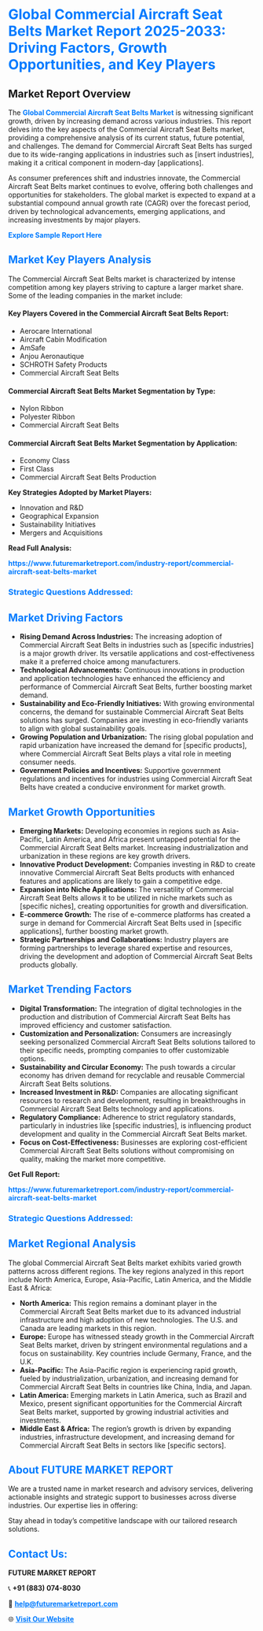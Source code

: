 <h1 style="color: #007BFF;">Global Commercial Aircraft Seat Belts Market Report 2025-2033: Driving Factors, Growth Opportunities, and Key Players</h1>

<section id="overview">
<h2>Market Report Overview</h2>
<p>The <a href="https://www.futuremarketreport.com/industry-report/commercial-aircraft-seat-belts-market" style="color: #007BFF; text-decoration: none;"><strong>Global Commercial Aircraft Seat Belts Market</strong></a> is witnessing significant growth, driven by increasing demand across various industries. This report delves into the key aspects of the Commercial Aircraft Seat Belts market, providing a comprehensive analysis of its current status, future potential, and challenges. The demand for Commercial Aircraft Seat Belts has surged due to its wide-ranging applications in industries such as [insert industries], making it a critical component in modern-day [applications].</p>
<p>As consumer preferences shift and industries innovate, the Commercial Aircraft Seat Belts market continues to evolve, offering both challenges and opportunities for stakeholders. The global market is expected to expand at a substantial compound annual growth rate (CAGR) over the forecast period, driven by technological advancements, emerging applications, and increasing investments by major players.</p>
</section>

<section id="overview">
<p><a href="https://www.futuremarketreport.com/request-sample/reportId=108399" style="color: #007BFF; text-decoration: none;"><strong>Explore Sample Report Here</strong></a></p>
</section>

<section id="key-players">
<h2 style="color: #007BFF;">Market Key Players Analysis</h2>
<p>The Commercial Aircraft Seat Belts market is characterized by intense competition among key players striving to capture a larger market share. Some of the leading companies in the market include:</p>
<h4>Key Players Covered in the Commercial Aircraft Seat Belts Report:</h4>
<ul><li>Aerocare International</li><li>Aircraft Cabin Modification</li><li>AmSafe</li><li>Anjou Aeronautique</li><li>SCHROTH Safety Products</li><li>Commercial Aircraft Seat Belts</li></ul>
<h4>Commercial Aircraft Seat Belts Market Segmentation by Type:</h4>
<ul><li>Nylon Ribbon</li><li>Polyester Ribbon</li><li>Commercial Aircraft Seat Belts</li></ul>

<h4>Commercial Aircraft Seat Belts Market Segmentation by Application:</h4>
<ul><li>Economy Class</li><li>First Class</li><li>Commercial Aircraft Seat Belts Production</li></ul>
<p><strong>Key Strategies Adopted by Market Players:</strong></p>
<ul>
<li>Innovation and R&D</li>
<li>Geographical Expansion</li>
<li>Sustainability Initiatives</li>
<li>Mergers and Acquisitions</li>
</ul>
</section>

<section>
<p><strong>Read Full Analysis: </strong></p><a href="https://www.futuremarketreport.com/industry-report/commercial-aircraft-seat-belts-market" style="color: #007BFF; text-decoration: none;"><strong>https://www.futuremarketreport.com/industry-report/commercial-aircraft-seat-belts-market</strong></a>
<h3 style="color: #007BFF;">Strategic Questions Addressed:</h3>
</section>

<section id="driving-factors">
<h2 style="color: #007BFF;">Market Driving Factors</h2>
<ul>
<li><strong>Rising Demand Across Industries:</strong> The increasing adoption of Commercial Aircraft Seat Belts in industries such as [specific industries] is a major growth driver. Its versatile applications and cost-effectiveness make it a preferred choice among manufacturers.</li>
<li><strong>Technological Advancements:</strong> Continuous innovations in production and application technologies have enhanced the efficiency and performance of Commercial Aircraft Seat Belts, further boosting market demand.</li>
<li><strong>Sustainability and Eco-Friendly Initiatives:</strong> With growing environmental concerns, the demand for sustainable Commercial Aircraft Seat Belts solutions has surged. Companies are investing in eco-friendly variants to align with global sustainability goals.</li>
<li><strong>Growing Population and Urbanization:</strong> The rising global population and rapid urbanization have increased the demand for [specific products], where Commercial Aircraft Seat Belts plays a vital role in meeting consumer needs.</li>
<li><strong>Government Policies and Incentives:</strong> Supportive government regulations and incentives for industries using Commercial Aircraft Seat Belts have created a conducive environment for market growth.</li>
</ul>
</section>

<section id="growth-opportunities">
<h2 style="color: #007BFF;">Market Growth Opportunities</h2>
<ul>
<li><strong>Emerging Markets:</strong> Developing economies in regions such as Asia-Pacific, Latin America, and Africa present untapped potential for the Commercial Aircraft Seat Belts market. Increasing industrialization and urbanization in these regions are key growth drivers.</li>
<li><strong>Innovative Product Development:</strong> Companies investing in R&D to create innovative Commercial Aircraft Seat Belts products with enhanced features and applications are likely to gain a competitive edge.</li>
<li><strong>Expansion into Niche Applications:</strong> The versatility of Commercial Aircraft Seat Belts allows it to be utilized in niche markets such as [specific niches], creating opportunities for growth and diversification.</li>
<li><strong>E-commerce Growth:</strong> The rise of e-commerce platforms has created a surge in demand for Commercial Aircraft Seat Belts used in [specific applications], further boosting market growth.</li>
<li><strong>Strategic Partnerships and Collaborations:</strong> Industry players are forming partnerships to leverage shared expertise and resources, driving the development and adoption of Commercial Aircraft Seat Belts products globally.</li>
</ul>
</section>

<section id="trending-factors">
<h2 style="color: #007BFF;">Market Trending Factors</h2>
<ul>
<li><strong>Digital Transformation:</strong> The integration of digital technologies in the production and distribution of Commercial Aircraft Seat Belts has improved efficiency and customer satisfaction.</li>
<li><strong>Customization and Personalization:</strong> Consumers are increasingly seeking personalized Commercial Aircraft Seat Belts solutions tailored to their specific needs, prompting companies to offer customizable options.</li>
<li><strong>Sustainability and Circular Economy:</strong> The push towards a circular economy has driven demand for recyclable and reusable Commercial Aircraft Seat Belts solutions.</li>
<li><strong>Increased Investment in R&D:</strong> Companies are allocating significant resources to research and development, resulting in breakthroughs in Commercial Aircraft Seat Belts technology and applications.</li>
<li><strong>Regulatory Compliance:</strong> Adherence to strict regulatory standards, particularly in industries like [specific industries], is influencing product development and quality in the Commercial Aircraft Seat Belts market.</li>
<li><strong>Focus on Cost-Effectiveness:</strong> Businesses are exploring cost-efficient Commercial Aircraft Seat Belts solutions without compromising on quality, making the market more competitive.</li>
</ul>
</section>

<section>
<p><strong>Get Full Report: </strong></p><a href="https://www.futuremarketreport.com/industry-report/commercial-aircraft-seat-belts-market" style="color: #007BFF; text-decoration: none;"><strong>https://www.futuremarketreport.com/industry-report/commercial-aircraft-seat-belts-market</strong></a>
<h3 style="color: #007BFF;">Strategic Questions Addressed:</h3>
</section>


<section id="regional-analysis">
<h2 style="color: #007BFF;">Market Regional Analysis</h2>
<p>The global Commercial Aircraft Seat Belts market exhibits varied growth patterns across different regions. The key regions analyzed in this report include North America, Europe, Asia-Pacific, Latin America, and the Middle East & Africa:</p>
<ul>
<li><strong>North America:</strong> This region remains a dominant player in the Commercial Aircraft Seat Belts market due to its advanced industrial infrastructure and high adoption of new technologies. The U.S. and Canada are leading markets in this region.</li>
<li><strong>Europe:</strong> Europe has witnessed steady growth in the Commercial Aircraft Seat Belts market, driven by stringent environmental regulations and a focus on sustainability. Key countries include Germany, France, and the U.K.</li>
<li><strong>Asia-Pacific:</strong> The Asia-Pacific region is experiencing rapid growth, fueled by industrialization, urbanization, and increasing demand for Commercial Aircraft Seat Belts in countries like China, India, and Japan.</li>
<li><strong>Latin America:</strong> Emerging markets in Latin America, such as Brazil and Mexico, present significant opportunities for the Commercial Aircraft Seat Belts market, supported by growing industrial activities and investments.</li>
<li><strong>Middle East & Africa:</strong> The region’s growth is driven by expanding industries, infrastructure development, and increasing demand for Commercial Aircraft Seat Belts in sectors like [specific sectors].</li>
</ul>
</section>

<footer>
<h2 style="color: #007BFF;">About FUTURE MARKET REPORT</h2>
<p>We are a trusted name in market research and advisory services, delivering actionable insights and strategic support to businesses across diverse industries. Our expertise lies in offering:</p>

<p>Stay ahead in today’s competitive landscape with our tailored research solutions.</p>

<h2 style="color: #007BFF;">Contact Us:</h2>
<p><strong>FUTURE MARKET REPORT</strong></p>
<p>📞 <strong>+91 (883) 074-8030</strong></p>
<p>📧 <strong><a href="mailto:help@futuremarketreport.com" style="color: #007BFF;">help@futuremarketreport.com</a></strong></p>
<p>🌐 <strong><a href="https://www.futuremarketreport.com/" style="color: #007BFF;">Visit Our Website</a></strong></p>
</footer>